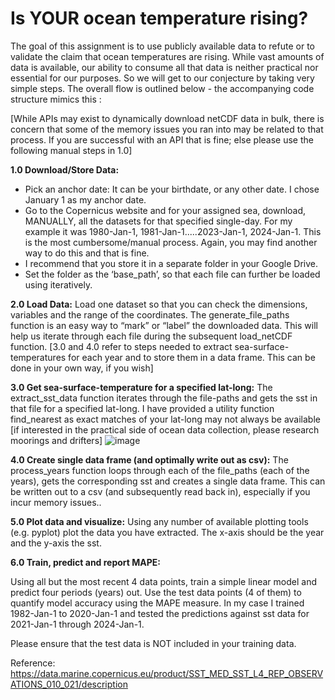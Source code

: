 # Is YOUR ocean temperature rising?

The goal of this assignment is to use publicly available data to refute or to validate the claim that
ocean temperatures are rising. While vast amounts of data is available, our ability to consume
all that data is neither practical nor essential for our purposes. So we will get to our conjecture
by taking very simple steps. The overall flow is outlined below - the accompanying code
structure mimics this :

[While APIs may exist to dynamically download netCDF data in bulk, there is concern that some
of the memory issues you ran into may be related to that process. If you are successful with an
API that is fine; else please use the following manual steps in 1.0]

**1.0 Download/Store Data:**
- Pick an anchor date: It can be your birthdate, or any other date. I chose January 1 as my
anchor date.
- Go to the Copernicus website and for your assigned sea, download, MANUALLY, all the
datasets for that specified single-day. For my example it was 1980-Jan-1,
1981-Jan-1.....2023-Jan-1, 2024-Jan-1. This is the most cumbersome/manual process. Again,
you may find another way to do this and that is fine.
- I recommend that you store it in a separate folder in your Google Drive.
- Set the folder as the ‘base_path’, so that each file can further be loaded using iteratively.
  
**2.0 Load Data:**
Load one dataset so that you can check the dimensions, variables and the range of the
coordinates. The generate_file_paths function is an easy way to “mark” or “label” the
downloaded data. This will help us iterate through each file during the subsequent load_netCDF
function.
[3.0 and 4.0 refer to steps needed to extract sea-surface-temperatures for each year and to
store them in a data frame. This can be done in your own way, if you wish]

**3.0 Get sea-surface-temperature for a specified lat-long:**
The extract_sst_data function iterates through the file-paths and gets the sst in that file for a
specified lat-long. I have provided a utility function find_nearest as exact matches of your
lat-long may not always be available [if interested in the practical side of ocean data collection,
please research moorings and drifters]
![image](https://github.com/user-attachments/assets/c8adf09b-da95-49aa-a2b3-57497cf2e5bd)


**4.0 Create single data frame (and optimally write out as csv):**
The process_years function loops through each of the file_paths (each of the years), gets the
corresponding sst and creates a single data frame. This can be written out to a csv (and
subsequently read back in), especially if you incur memory issues..

**5.0 Plot data and visualize:**
Using any number of available plotting tools (e.g. pyplot) plot the data you have extracted. The
x-axis should be the year and the y-axis the sst.

**6.0 Train, predict and report MAPE:**

Using all but the most recent 4 data points, train a simple linear model and predict four periods
(years) out. Use the test data points (4 of them) to quantify model accuracy using the MAPE
measure. In my case I trained 1982-Jan-1 to 2020-Jan-1 and tested the predictions against sst
data for 2021-Jan-1 through 2024-Jan-1.

Please ensure that the test data is NOT included in your training data.

Reference: https://data.marine.copernicus.eu/product/SST_MED_SST_L4_REP_OBSERVATIONS_010_021/description

